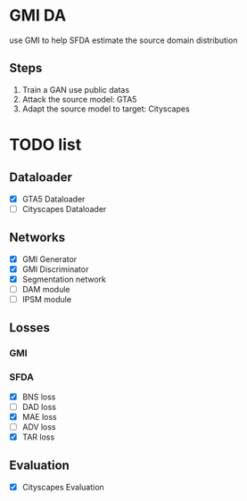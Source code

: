 # GMI DA

use GMI to help SFDA estimate the source domain distribution

## Steps

1. Train a GAN use public datas
2. Attack the source model: GTA5
3. Adapt the source model to target: Cityscapes

# TODO list

## Dataloader

* [X] GTA5 Dataloader
* [ ] Cityscapes Dataloader

## Networks

* [X] GMI Generator
* [X] GMI Discriminator
* [X] Segmentation network
* [ ] DAM module
* [ ] IPSM module

## Losses

### GMI

### SFDA

* [X] BNS loss
* [ ] DAD loss
* [X] MAE loss
* [ ] ADV loss
* [X] TAR loss

## Evaluation

* [X] Cityscapes Evaluation
